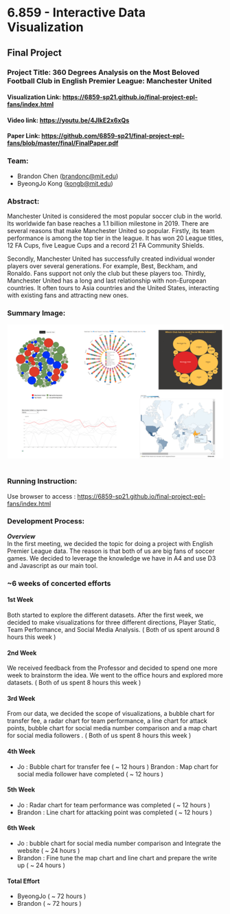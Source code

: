 # 6.859 - Interactive Data Visualization 
## **Final Project** ###

### **Project Title:** 360 Degrees Analysis on the Most Beloved Football Club in English Premier League: Manchester United

#### **Visualization Link:** https://6859-sp21.github.io/final-project-epl-fans/index.html

#### **Video link:** https://youtu.be/4JlkE2x6xQs

#### **Paper Link:** https://github.com/6859-sp21/final-project-epl-fans/blob/master/final/FinalPaper.pdf

### **Team:**
* Brandon Chen (brandonc@mit.edu)
* ByeongJo Kong (kongb@mit.edu)


### **Abstract:**
Manchester United is considered the most popular soccer club in the world. Its worldwide fan base reaches a 1.1 billion milestone in 2019. There are several reasons that make Manchester United so popular. Firstly, its team performance is among the top tier in the league. It has won 20 League titles, 12 FA Cups, five League Cups and a record 21 FA Community Shields. 

Secondly, Manchester United has successfully created individual wonder players over several generations. For example, Best, Beckham, and Ronaldo. Fans support not only the club but these players too. Thirdly, Manchester United has a long and last relationship with non-European countries. It often tours to Asia countries and the United States, interacting with existing fans and attracting new ones.

### **Summary Image:**
<img src='images/summary_image.png'> 
<br><br>

### **Running Instruction:**
Use browser to access : https://6859-sp21.github.io/final-project-epl-fans/index.html
<br>

### **Development Process:**
***Overview*** <br>
In the first meeting, we decided the topic for doing a project with English Premier League data. The reason is that both of us are big fans of soccer games. We decided to leverage the knowledge we have in A4 and use D3 and Javascript as our main tool.
 
### **~6 weeks of concerted efforts**
#### **1st Week**
Both started to explore the different datasets. After the first week, we decided to make visualizations for three different directions, Player Static, Team Performance, and Social Media Analysis. ( Both of us spent around 8 hours this week ) 
#### **2nd Week**
We received feedback from the Professor and decided to spend one more week to brainstorm the idea. We went to the office hours and explored more datasets. ( Both of us spent 8 hours this week )
#### **3rd Week**
From our data, we decided the scope of visualizations, a bubble chart for transfer fee, a radar chart for team performance, a line chart for attack points, bubble chart for social media number comparison and a map chart for social media followers . ( Both of us spent 8 hours this week )
#### **4th Week**
- Jo : Bubble chart for transfer fee  ( ~ 12 hours )
Brandon : Map chart for social media follower have completed ( ~ 12 hours ) 
#### **5th Week**
- Jo : Radar chart for team performance was completed ( ~ 12 hours )
- Brandon : Line chart for attacking point was completed ( ~ 12 hours )
#### **6th Week**
- Jo : bubble chart for social media number comparison and Integrate the website ( ~ 24 hours )
- Brandon : Fine tune the map chart and line chart and prepare the write up ( ~ 24 hours ) 
#### **Total Effort**
- ByeongJo ( ~ 72 hours )
- Brandon ( ~ 72 hours )
